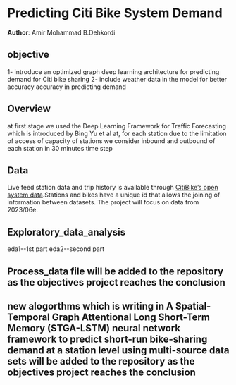 # Predicting Citi Bike System Demand 

**Author**: Amir Mohammad B.Dehkordi

## objective

1-	introduce an optimized graph deep learning architecture for predicting demand for Citi bike sharing
2- include weather data in the model for better accuracy accuracy in predicting demand 

## Overview
at first stage we used the Deep Learning Framework for Traffic Forecasting which is introduced by Bing Yu et al at, for each station due to the limitation of access of capacity of stations we consider inbound and outbound of each station in 30 minutes time step

## Data
Live feed station data and trip history is available through [CitiBike’s open system data](https://www.citibikenyc.com/system-data).Stations and bikes have a unique id that allows the joining of information between datasets. The project will focus on data from 2023/06e.


## Exploratory_data_analysis
eda1--1st part
eda2--second part

## Process_data file will be added to the repository as the objectives project reaches the conclusion

## new alogorthms which is writing in A Spatial-Temporal Graph Attentional Long Short-Term Memory (STGA-LSTM) neural network framework to predict short-run bike-sharing demand at a station level using multi-source data sets will be added to the repository as the objectives project reaches the conclusion



